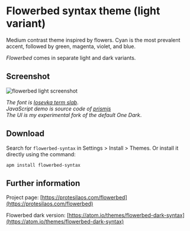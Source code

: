 # Flowerbed syntax theme (light variant)

Medium contrast theme inspired by flowers. Cyan is the most prevalent accent, followed by green, magenta, violet, and blue.

*Flowerbed* comes in separate light and dark variants.

## Screenshot

![flowerbed light screenshot](https://raw.githubusercontent.com/protesilaos/prot16/master/flowerbed/img/flowerbed_light_sample.png)

*The font is [Iosevka term slab](https://github.com/be5invis/Iosevka)*.  
*JavaScript demo is source code of [prismjs](http://prismjs.com/)*  
*The UI is my experimental fork of the default One Dark*.

## Download

Search for `flowerbed-syntax` in Settings > Install > Themes. Or install it directly using the command:

```shell
apm install flowerbed-syntax
```

## Further information

Project page: [https://protesilaos.com/flowerbed](https://protesilaos.com/flowerbed)

Flowerbed dark version: [https://atom.io/themes/flowerbed-dark-syntax](https://atom.io/themes/flowerbed-dark-syntax)
